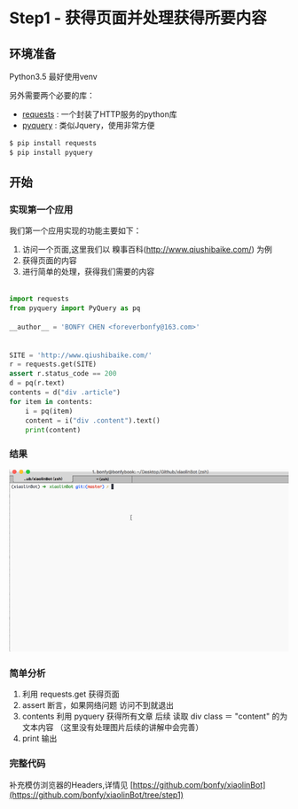 # Step1 - 获得页面并处理获得所要内容

## 环境准备

Python3.5 最好使用venv

另外需要两个必要的库： 

* [requests](https://github.com/kennethreitz/requests) : 一个封装了HTTP服务的python库
* [pyquery](https://github.com/gawel/pyquery) : 类似Jquery，使用非常方便

```bash
$ pip install requests
$ pip install pyquery
```

## 开始

### 实现第一个应用

我们第一个应用实现的功能主要如下：

1. 访问一个页面,这里我们以 糗事百科(http://www.qiushibaike.com/) 为例
2. 获得页面的内容
3. 进行简单的处理，获得我们需要的内容

```python

import requests
from pyquery import PyQuery as pq

__author__ = 'BONFY CHEN <foreverbonfy@163.com>'


SITE = 'http://www.qiushibaike.com/'
r = requests.get(SITE)
assert r.status_code == 200
d = pq(r.text)
contents = d("div .article")
for item in contents:
    i = pq(item)
    content = i("div .content").text()
    print(content)

```

### 结果

![结果](https://github.com/bonfy/xiaolinBot/blob/master/screen/step1-1.gif)

### 简单分析

1. 利用 requests.get 获得页面
2. assert 断言，如果网络问题 访问不到就退出
3. contents 利用 pyquery 获得所有文章 后续 读取 div class ＝ "content" 的为文本内容 （这里没有处理图片后续的讲解中会完善）
4. print 输出

### 完整代码 

补充模仿浏览器的Headers,详情见 [https://github.com/bonfy/xiaolinBot](https://github.com/bonfy/xiaolinBot/tree/step1)


